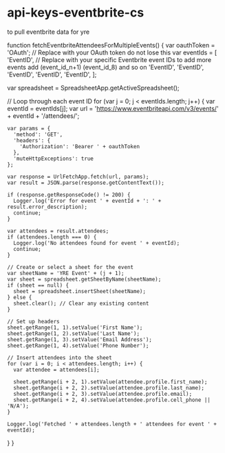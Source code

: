 # api-keys-eventbrite-cs
to pull eventbrite data for yre


function fetchEventbriteAttendeesForMultipleEvents() {
  var oauthToken = 'OAuth'; // Replace with your OAuth token do not lose this
  var eventIds = [
    'EventID', // Replace with your specific Eventbrite event IDs to add more events add (event_id_n+1) (event_id_8) and so on
    'EventID',
    'EventID',
    'EventID',
    'EventID',
    'EventID',
  ];
  
  var spreadsheet = SpreadsheetApp.getActiveSpreadsheet();
  
  // Loop through each event ID
  for (var j = 0; j < eventIds.length; j++) {
    var eventId = eventIds[j];
    var url = 'https://www.eventbriteapi.com/v3/events/' + eventId + '/attendees/';
    
    var params = {
      'method': 'GET',
      'headers': {
        'Authorization': 'Bearer ' + oauthToken
      },
      'muteHttpExceptions': true
    };
    
    var response = UrlFetchApp.fetch(url, params);
    var result = JSON.parse(response.getContentText());

    if (response.getResponseCode() != 200) {
      Logger.log('Error for event ' + eventId + ': ' + result.error_description);
      continue;
    }
    
    var attendees = result.attendees;
    if (attendees.length === 0) {
      Logger.log('No attendees found for event ' + eventId);
      continue;
    }
    
    // Create or select a sheet for the event
    var sheetName = 'YRE Event' + (j + 1);
    var sheet = spreadsheet.getSheetByName(sheetName);
    if (sheet == null) {
      sheet = spreadsheet.insertSheet(sheetName);
    } else {
      sheet.clear(); // Clear any existing content
    }
    
    // Set up headers
    sheet.getRange(1, 1).setValue('First Name');
    sheet.getRange(1, 2).setValue('Last Name');
    sheet.getRange(1, 3).setValue('Email Address');
    sheet.getRange(1, 4).setValue('Phone Number');
    
    // Insert attendees into the sheet
    for (var i = 0; i < attendees.length; i++) {
      var attendee = attendees[i];
      
      sheet.getRange(i + 2, 1).setValue(attendee.profile.first_name);
      sheet.getRange(i + 2, 2).setValue(attendee.profile.last_name);
      sheet.getRange(i + 2, 3).setValue(attendee.profile.email);
      sheet.getRange(i + 2, 4).setValue(attendee.profile.cell_phone || 'N/A');
    }
    
    Logger.log('Fetched ' + attendees.length + ' attendees for event ' + eventId);
  }
}

